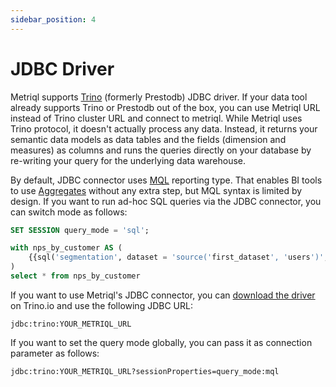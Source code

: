 ```yaml
---
sidebar_position: 4
---
```


# JDBC Driver

Metriql supports [Trino](http://trino.io) (formerly Prestodb) JDBC driver. If your data tool already supports Trino or Prestodb out of the box, you can use Metriql URL instead of Trino cluster URL and connect to metriql. While Metriql uses Trino protocol, it doesn't actually process any data. Instead, it returns your semantic data models as data tables and the fields (dimension and measures) as columns and runs the queries directly on your database by re-writing your query for the underlying data warehouse. 

By default, JDBC connector uses [MQL](/query/mql) reporting type. That enables BI tools to use [Aggregates](/introduction/aggregates) without any extra step, but MQL syntax is limited by design. If you want to run ad-hoc SQL queries via the JDBC connector, you can switch mode as follows:

```sql
SET SESSION query_mode = 'sql';

with nps_by_customer AS (
    {{sql('segmentation', dataset = 'source('first_dataset', 'users')', measures=['nps'], dimensions=['plan_type'], )}}
)
select * from nps_by_customer
```

If you want to use Metriql's JDBC connector, you can [download the driver](https://trino.io/docs/current/installation/jdbc.html) on Trino.io and use the following JDBC URL:

```
jdbc:trino:YOUR_METRIQL_URL
```

If you want to set the query mode globally, you can pass it as connection parameter as follows:

```
jdbc:trino:YOUR_METRIQL_URL?sessionProperties=query_mode:mql
```